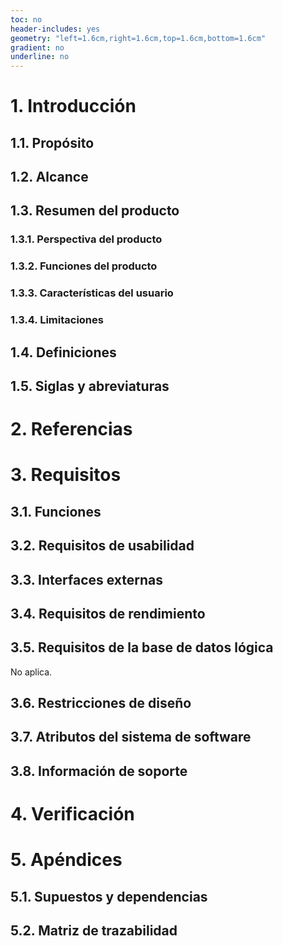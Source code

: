 ```yaml
---
toc: no
header-includes: yes
geometry: "left=1.6cm,right=1.6cm,top=1.6cm,bottom=1.6cm"
gradient: no
underline: no
---
```


# 1. Introducción

## 1.1. Propósito

## 1.2. Alcance

## 1.3. Resumen del producto

### 1.3.1. Perspectiva del producto

### 1.3.2. Funciones del producto

### 1.3.3. Características del usuario

### 1.3.4. Limitaciones

## 1.4. Definiciones

## 1.5. Siglas y abreviaturas

# 2. Referencias

# 3. Requisitos

## 3.1. Funciones

## 3.2. Requisitos de usabilidad

## 3.3. Interfaces externas

## 3.4. Requisitos de rendimiento

## 3.5. Requisitos de la base de datos lógica

No aplica.

## 3.6. Restricciones de diseño

## 3.7. Atributos del sistema de software

## 3.8. Información de soporte

# 4. Verificación

# 5. Apéndices

## 5.1. Supuestos y dependencias

## 5.2. Matriz de trazabilidad
